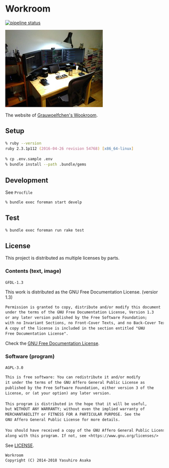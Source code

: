 # Workroom

[![pipeline status][pipeline]][commit]

[![Grauwoelfchen's Workroom][photo]][workroom]


The website of [Grauwoelfchen's Wookroom][workroom].


## Setup

```zsh
% ruby --version
ruby 2.3.1p112 (2016-04-26 revision 54768) [x86_64-linux]

% cp .env.sample .env
% bundle install --path .bundle/gems
```


## Development

See `Procfile`

```zsh
% bundle exec foreman start develp
```


## Test

```zsh
% bundle exec foreman run rake test
```


## License

This project is distributed as multiple licenses by parts.

### Contents (text, image)

`GFDL-1.3`

This work is distributed as the
GNU Free Documentation License. (versior 1.3)

```txt
Permission is granted to copy, distribute and/or modify this document
under the terms of the GNU Free Documentation License, Version 1.3
or any later version published by the Free Software Foundation;
with no Invariant Sections, no Front-Cover Texts, and no Back-Cover Texts.
A copy of the license is included in the section entitled "GNU
Free Documentation License".
```

Check the [GNU Free Documentation License](https://www.gnu.org/copyleft/fdl.html).

### Software (program)

`AGPL-3.0`

```txt
This is free software: You can redistribute it and/or modify
it under the terms of the GNU Affero General Public License as
published by the Free Software Foundation, either version 3 of the
License, or (at your option) any later version.

This program is distributed in the hope that it will be useful,
but WITHOUT ANY WARRANTY; without even the implied warranty of
MERCHANTABILITY or FITNESS FOR A PARTICULAR PURPOSE. See the
GNU Affero General Public License for more details.

You should have received a copy of the GNU Affero General Public License
along with this program. If not, see <https://www.gnu.org/licenses/>
```

See [LICENSE](LICENSE).


```
Workroom
Copyright (C) 2014-2018 Yasuhiro Asaka
```


[pipeline]: https://gitlab.com/grauwoelfchen/workroom/badges/master/pipeline.svg
[commit]: https://gitlab.com/grauwoelfchen/workroom/commits/master
[photo]: public/img/workroom-300x245-20171010.jpg
[workroom]: https://grauwoelfchen.net/
